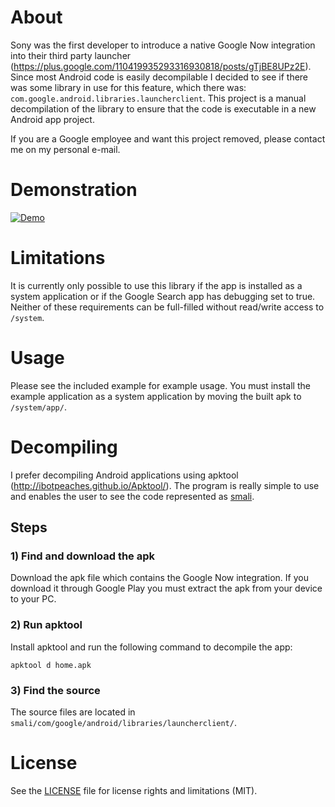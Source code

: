 # About
Sony was the first developer to introduce a native Google Now integration into their third party launcher (https://plus.google.com/110419935293316930818/posts/gTjBE8UPz2E). Since most Android code is easily decompilable I decided to see if there was some library in use for this feature, which there was: `com.google.android.libraries.launcherclient`. This project is a manual decompilation of the library to ensure that the code is executable in a new Android app project.

If you are a Google employee and want this project removed, please contact me on my personal e-mail.

# Demonstration
[![Demo](https://thumbs.gfycat.com/CrazyDishonestDarklingbeetle-size_restricted.gif)](https://gfycat.com/FarawayConsiderateChinchilla)

# Limitations
It is currently only possible to use this library if the app is installed as a system application or if the Google Search app has debugging set to true. Neither of these requirements can be full-filled without read/write access to `/system`.

# Usage
Please see the included example for example usage. You must install the example application as a system application by moving the built apk to `/system/app/`.

# Decompiling
I prefer decompiling Android applications using apktool (http://ibotpeaches.github.io/Apktool/). The program is really simple to use and enables the user to see the code represented as [smali](https://github.com/JesusFreke/smali).

## Steps
### 1) Find and download the apk
Download the apk file which contains the Google Now integration. If you download it through Google Play you must extract the apk from your device to your PC.

### 2) Run apktool
Install apktool and run the following command to decompile the app:

```
apktool d home.apk
```

### 3) Find the source
The source files are located in `smali/com/google/android/libraries/launcherclient/`.

# License
See the [LICENSE](LICENSE.md) file for license rights and limitations (MIT).
